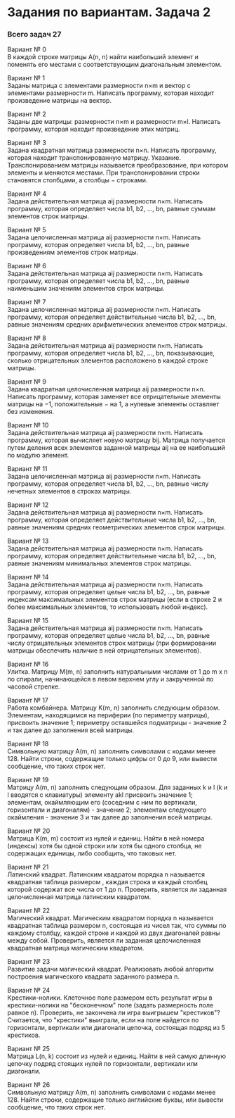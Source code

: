 # Задания по вариантам. Задача 2
### Всего задач 27 <br>


Вариант № 0<br>
В каждой строке матрицы A(n, n) найти наибольший элемент и поменять его местами с соответствующим диагональным элементом.

Вариант № 1 <br>
Заданы матрица с элементами размерности n×m и вектор с элементами размерности m. Написать программу, которая находит произведение матрицы на вектор. 

Вариант № 2<br>
Заданы две матрицы: размерности n×m и размерности m×l. Написать программу, которая находит произведение этих матриц. 


Вариант № 3<br>
Задана квадратная матрица размерности n×n. Написать программу, которая находит транспонированную матрицу.
Указание. Транспонированием матрицы называется преобразование, при котором элементы и меняются местами. При транспонировании строки становятся столбцами, а столбцы − строками. 

Вариант № 4<br>
Задана действительная матрица aij размерности n×m. Написать программу, которая определяет числа b1, b2, …, bn, равные суммам элементов строк матрицы.

Вариант № 5<br>
Задана целочисленная матрица aij размерности n×m. Написать программу, которая определяет числа b1, b2, …, bn, равные произведениям элементов строк матрицы.

Вариант № 6<br>
Задана действительная матрица aij размерности n×m. Написать программу, которая определяет числа b1, b2, …, bn, равные наименьшим значениям элементов строк матрицы.

Вариант № 7<br>
Задана целочисленная матрица aij размерности n×m. Написать программу, которая определяет действительные числа b1, b2, …, bn, равные значениям средних арифметических элементов строк матрицы. 

Вариант № 8<br>
Задана действительная матрица aij размерности n×m. Написать программу, которая определяет числа b1, b2, …, bn, показывающие, сколько отрицательных элементов расположено в каждой строке матрицы. 

Вариант № 9<br>
Задана квадратная целочисленная матрица aij размерности n×n. Написать программу, которая заменяет все отрицательные элементы матрицы на −1, положительные − на 1, а нулевые элементы оставляет без изменения. 

Вариант № 10<br>
Задана действительная матрица aij размерности n×m. Написать программу, которая вычисляет новую матрицу bij. Матрица получается путем деления всех элементов заданной матрицы aij на ее наибольший по модулю элемент.

Вариант № 11<br>
Задана целочисленная матрица aij размерности n×m. Написать программу, которая определяет числа b1, b2, …, bn, равные числу нечетных элементов в строках матрицы. 

Вариант № 12<br>
Задана действительная матрица aij размерности n×m. Написать программу, которая определяет действительные числа b1, b2, …, bn, равные значениям средних геометрических элементов строк матрицы. 

Вариант № 13<br>
Задана действительная матрица aij размерности n×m. Написать программу, которая определяет действительные числа b1, b2, …, bn, равные значениям минимальных элементов строк матрицы. 

Вариант № 14<br>
Задана действительная матрица aij размерности n×m. Написать программу, которая определяет целые числа b1, b2, …, bn, равные индексам максимальных элементов строк матрицы (если в строке 2 и более максимальных элементов, то использовать любой индекс). 

Вариант № 15<br>
Задана действительная матрица aij размерности n×m. Написать программу, которая определяет целые числа b1, b2, …, bn, равные числу отрицательных элементов строк матрицы (при формировании матрицы обеспечить наличие в ней отрицательных элементов). 

Вариант № 16<br>
Улитка. Матрицу M(m, n) заполнить натуральными числами от 1 до m x n по спирали, начинающейся в левом верхнем углу и закрученной по часовой стрелке.

Вариант № 17<br>
Работа комбайнера. Матрицу K(m, n) заполнить следующим образом. Элементам, находящимся на периферии (по периметру матрицы), присвоить значение 1; периметру оставшейся подматрицы - значение 2 и так далее до заполнения всей матрицы.

Вариант № 18<br>
Символьную матрицу A(m, n) заполнить символами с кодами менее 128. Найти строки, содержащие только цифры от 0 до 9, или вывести сообщение, что таких строк нет.

Вариант № 19<br>
Матрицу A(m, n) заполнить следующим образом. Для заданных k и l (k и l вводятся с клавиатуры) элементу akl присвоить значение 1; элементам, окаймляющим его (соседним с ним по вертикали, горизонтали и диагоналям) - значение 2; элементам следующего окаймления - значение 3 и так далее до заполнения всей матрицы.

Вариант № 20<br>
Матрица K(m, m) состоит из нулей и единиц. Найти в ней номера (индексы) хотя бы одной строки или хотя бы одного столбца, не содержащих единицы, либо сообщить, что таковых нет.

Вариант № 21<br>
Латинский квадрат. Латинским квадратом порядка n называется квадратная таблица размером , каждая строка и каждый столбец которой содержат все числа от 1 до n. Проверить, является ли заданная целочисленная матрица латинским квадратом.

Вариант № 22<br>
Магический квадрат. Магическим квадратом порядка n называется квадратная таблица размером n, состоящая из чисел так, что суммы по каждому столбцу, каждой строке и каждой из двух диагоналей равны между собой. Проверить, является ли заданная целочисленная квадратная матрица магическим квадратом.

Вариант № 23<br>
Развитие задачи магический квадрат. Реализовать любой алгоритм построения магического квадрата заданного размера n.

Вариант № 24<br>
Крестики-нолики. Клеточное поле размером есть результат игры в крестики-нолики на "бесконечном" поле (задать размерность поле равное n). Проверить, не закончена ли игра выигрышем "крестиков"? Считается, что "крестики" выиграли, если на поле найдется по горизонтали, вертикали или диагонали цепочка, состоящая подряд из 5 крестиков.



Вариант № 25<br>
Матрица L(n, k) состоит из нулей и единиц. Найти в ней самую длинную цепочку подряд стоящих нулей по горизонтали, вертикали или диагонали.

Вариант № 26<br>
Символьную матрицу A(m, n) заполнить символами с кодами менее 128. Найти строки, содержащие только английские буквы, или вывести сообщение, что таких строк нет.


